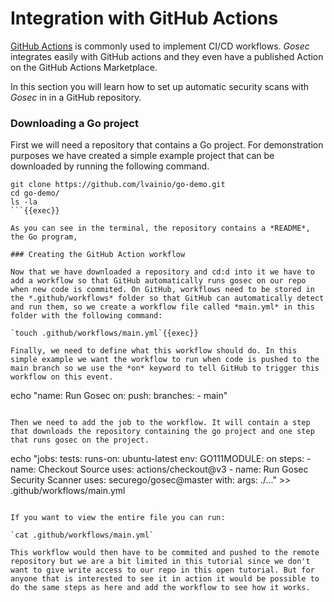 # Integration with GitHub Actions

[GitHub Actions](https://docs.github.com/en/actions) is commonly used to implement CI/CD workflows. *Gosec* integrates easily with GitHub actions and they even have a published Action on the GitHub Actions Marketplace. 

In this section you will learn how to set up automatic security scans with *Gosec* in in a GitHub repository.

### Downloading a Go project

First we will need a repository that contains a Go project. For demonstration purposes we have created a simple example project that can be downloaded by running the following command.

```
git clone https://github.com/lvainio/go-demo.git
cd go-demo/
ls -la
```{{exec}}

As you can see in the terminal, the repository contains a *README*, the Go program, 

### Creating the GitHub Action workflow

Now that we have downloaded a repository and cd:d into it we have to add a workflow so that GitHub automatically runs gosec on our repo when new code is commited. On GitHub, workflows need to be stored in the *.github/workflows* folder so that GitHub can automatically detect and run them, so we create a workflow file called *main.yml* in this folder with the following command: 

`touch .github/workflows/main.yml`{{exec}}

Finally, we need to define what this workflow should do. In this simple example we want the workflow to run when code is pushed to the main branch so we use the *on* keyword to tell GitHub to trigger this workflow on this event.

```
echo "name: Run Gosec
on:
  push:
    branches:
      - main"
```{{exec}}

Then we need to add the job to the workflow. It will contain a step that downloads the repository containing the go project and one step that runs gosec on the project.

```
echo "jobs:
  tests:
    runs-on: ubuntu-latest
    env:
      GO111MODULE: on
    steps:
      - name: Checkout Source
        uses: actions/checkout@v3
      - name: Run Gosec Security Scanner
        uses: securego/gosec@master
        with:
          args: ./..." >> .github/workflows/main.yml
```{{exec}}

If you want to view the entire file you can run:

`cat .github/workflows/main.yml`

This workflow would then have to be commited and pushed to the remote repository but we are a bit limited in this tutorial since we don't want to give write access to our repo in this open tutorial. But for anyone that is interested to see it in action it would be possible to do the same steps as here and add the workflow to see how it works. 